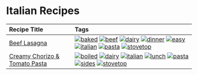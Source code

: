 # Italian Recipes 

|Recipe Title|Tags
|:---|:---|
|[Beef Lasagna](../recipes/beeflasagna.md)|<a href="tags/baked.html"><img src="https://img.shields.io/badge/tag-baked-c5d714" alt="baked" /></a> <a href="tags/beef.html"><img src="https://img.shields.io/badge/tag-beef-93e32e" alt="beef" /></a> <a href="tags/dairy.html"><img src="https://img.shields.io/badge/tag-dairy-4b9e32" alt="dairy" /></a> <a href="tags/dinner.html"><img src="https://img.shields.io/badge/tag-dinner-945e60" alt="dinner" /></a> <a href="tags/easy.html"><img src="https://img.shields.io/badge/tag-easy-72fcc" alt="easy" /></a> <a href="tags/italian.html"><img src="https://img.shields.io/badge/tag-italian-3bf9ab" alt="italian" /></a> <a href="tags/pasta.html"><img src="https://img.shields.io/badge/tag-pasta-617c8" alt="pasta" /></a> <a href="tags/stovetop.html"><img src="https://img.shields.io/badge/tag-stovetop-9bf4b7" alt="stovetop" /></a>|
|[Creamy Chorizo & Tomato Pasta](../recipes/creamychorizotomatopasta.md)|<a href="tags/boiled.html"><img src="https://img.shields.io/badge/tag-boiled-6685b7" alt="boiled" /></a> <a href="tags/dairy.html"><img src="https://img.shields.io/badge/tag-dairy-4b9e32" alt="dairy" /></a> <a href="tags/italian.html"><img src="https://img.shields.io/badge/tag-italian-3bf9ab" alt="italian" /></a> <a href="tags/lunch.html"><img src="https://img.shields.io/badge/tag-lunch-be57aa" alt="lunch" /></a> <a href="tags/pasta.html"><img src="https://img.shields.io/badge/tag-pasta-617c8" alt="pasta" /></a> <a href="tags/sides.html"><img src="https://img.shields.io/badge/tag-sides-12b63" alt="sides" /></a> <a href="tags/stovetop.html"><img src="https://img.shields.io/badge/tag-stovetop-9bf4b7" alt="stovetop" /></a>|